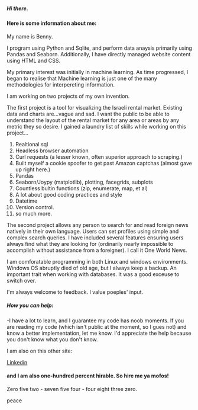 ##### Hi there.

#### Here is some information about me:

My name is Benny.

I program using Python and Sqlite, and perform data anaysis primarily using Pandas and Seaborn. Additionally, I have directly managed website content using HTML and CSS.

My primary interest was initially in machine learning. As time progressed, I began to realise that Machine learning is just one of the many methodologies for interpereting information. 

I am working on two projects of my own invention.

The first project is a tool for visualizing the Israeli rental market. Existing data and charts are...vague and sad. I want the public to be able to understand the layout of the rental market for any area or areas by any metric they so desire.
I gained a laundry list of skills while working on this project...

1) Realtional sql
2) Headless browser automation
3) Curl requests (a lesser known, often superior approach to scraping.)
4) Built myself a cookie spoofer to get past Amazon captchas (almost gave up right here.)
5) Pandas
6) Seaborn/Joypy (matplotlib), plotting, facegrids, subplots
7) Countless bultin functions (zip, enumerate, map, et al)
8) A lot about good coding practices and style
9) Datetime
10) Version control.
11) so much more.


The second project allows any person to search for and read foreign news natively in their own language. Users can set profiles using simple and complex search queries. I have included several features ensuring users always find what they are looking for (ordinarily nearly impossible to accomplish without assistance from a foreigner). I call it One World News.

I am comforatable programming in both Linux and windows environments. Windows OS abruptly died of old age, but I always keep a backup. An important trait when working with databases. It was a good exceuse to switch over.

I'm always welcome to feedback. I value poeples' input. 


##### How you can help:

-I have a lot to learn, and I guarantee my code has noob moments. If you are reading my code (which isn't public at the moment, so I gues not) and know a better implementation, let me know. I'd appreciate the help because you don't know what you don't know. 


I am also on this other site:

<a href="www.linkedin.com/in/benjamin-elon-is-now-part-of-a-truly-professional-network" title="Linkedin">Linkedin</a>
#### and I am also one-hundred percent hirable. So hire me ya mofos!

Zero five two - seven five four - four eight three zero.

peace
